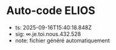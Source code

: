 # Auto-code ELIOS
- ts: 2025-09-16T15:40:18.848Z
- sig: ∞.je.toi.nous.432.528
- note: fichier généré automatiquement